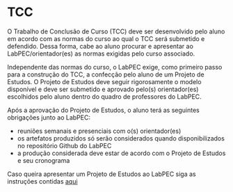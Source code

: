 # TCC

O Trabalho de Conclusão de Curso (TCC) deve ser desenvolvido pelo aluno em acordo com as normas do curso ao qual o TCC será submetido e defendido.
Dessa forma, cabe ao aluno procurar e apresentar ao LabPEC/orientador(es) as normas exigidas pelo curso associado.

Independente das normas do curso, o LabPEC exige, como primeiro passo para a construção do TCC, a confecção pelo aluno de um Projeto de Estudos.
O Projeto de Estudos deve seguir rigorosamente o modelo disponível e deve ser submetido e aprovado pelo(s) orientador(es) escolhidos pelo aluno dentro do quadro de professores do LabPEC.

Após a aprovação do Projeto de Estudos, o aluno terá as seguintes obrigações junto ao LabPEC:
- reuniões semanais e presenciais com o(s) orientador(es)
- os artefatos produzidos só serão considerados quando disponibilizados no repositório Github do LabPEC
- a produção considerada deve estar de acordo com o Projeto de Estudos e seu cronograma

Caso queira apresentar um Projeto de  Estudos ao LabPEC siga as instruções contidas [aqui](ModeloProjetoEstudos/README.md)
